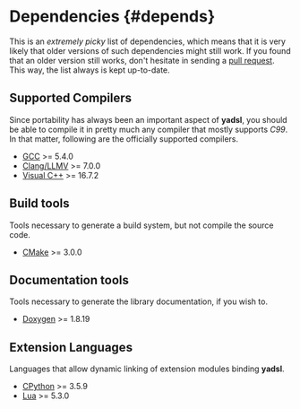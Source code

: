 # Dependencies {#depends}

This is an *extremely picky* list of dependencies, which means that it is
very likely that older versions of such dependencies might still work.
If you found that an older version still works, don't hesitate in sending a
[pull request](https://github.com/guidanoli/yadsl/pulls).
This way, the list always is kept up-to-date.

## Supported Compilers

Since portability has always been an important aspect of **yadsl**, you should
be able to compile it in pretty much any compiler that mostly supports *C99*.
In that matter, following are the officially supported compilers.

* [GCC](https://gcc.gnu.org/) >= 5.4.0
* [Clang/LLMV](https://clang.llvm.org/) >= 7.0.0
* [Visual C++](https://visualstudio.microsoft.com/vs/) >= 16.7.2

## Build tools

Tools necessary to generate a build system, but not compile the source code.

* [CMake](https://cmake.org/) >= 3.0.0

## Documentation tools

Tools necessary to generate the library documentation, if you wish to.

* [Doxygen](https://www.doxygen.nl/index.html) >= 1.8.19

## Extension Languages

Languages that allow dynamic linking of extension modules binding **yadsl**.

* [CPython](https://www.python.org/) >= 3.5.9
* [Lua](https://www.lua.org/) >= 5.3.0